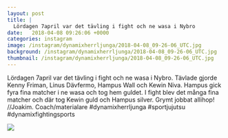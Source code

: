 ```yaml
---
layout: post
title: |
  Lördagen 7april var det tävling i fight och ne wasa i Nybro
date:   2018-04-08 09:26:06 +0000
categories: instagram
image: /instagram/dynamixherrljunga/2018-04-08_09-26-06_UTC.jpg
background: /instagram/dynamixherrljunga/2018-04-08_09-26-06_UTC.jpg
thumbnail: /instagram/dynamixherrljunga/2018-04-08_09-26-06_UTC.jpg
---
```

Lördagen 7april var det tävling i fight och ne wasa i Nybro.  Tävlade gjorde Kenny Friman, Linus Dävfermo, Hampus Wall och Kewin Niva. Hampus gick fyra fina matcher i ne wasa och tog hem guldet. I fight blev det många fina matcher och där tog Kewin guld och Hampus silver. Grymt jobbat allihop!
//Joakim. Coach/materialare #dynamixherrljunga #sportjujutsu #dynamixfightingsports



<img src='/www-dynamix-herrljunga/instagram/dynamixherrljunga/2018-04-08_09-26-06_UTC.jpg' class='img-fluid' />

